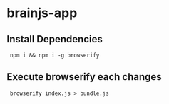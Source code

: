 # brainjs-app

## Install Dependencies
` npm i && npm i -g browserify`

## Execute browserify each changes
` browserify index.js > bundle.js`